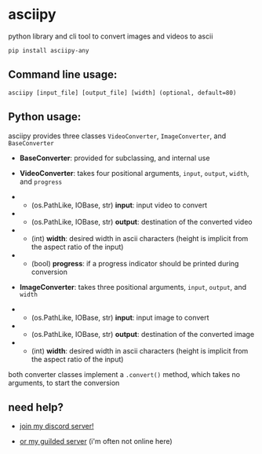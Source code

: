 # asciipy
 python library and cli tool to convert images and videos to ascii

`pip install asciipy-any`

## Command line usage:
`asciipy [input_file] [output_file] [width] (optional, default=80)`

## Python usage:
asciipy provides three classes `VideoConverter`, `ImageConverter`, and `BaseConverter`

* **BaseConverter**: provided for subclassing, and internal use

* **VideoConverter**: takes four positional arguments, `input`, `output`, `width`, and `progress`
* * (os.PathLike, IOBase, str) **input**: input video to convert
* * (os.PathLike, IOBase, str) **output**: destination of the converted video
* * (int) **width**: desired width in ascii characters (height is implicit from the aspect ratio of the input) 
* * (bool) **progress**: if a progress indicator should be printed during conversion

* **ImageConverter**: takes three positional arguments, `input`, `output`, and `width`
* * (os.PathLike, IOBase, str) **input**: input image to convert
* * (os.PathLike, IOBase, str) **output**: destination of the converted image
* * (int) **width**: desired width in ascii characters (height is implicit from the aspect ratio of the input) 

both converter classes implement a `.convert()` method, which takes no arguments, to start the conversion

## need help?
* [join my discord server!](https://discord.gg/fDQPCBybVJ)

* [or my guilded server](https://www.guilded.gg/i/kJO6g5op) (i'm often not online here)
